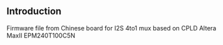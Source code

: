 ## Introduction
Firmware file from Chinese board for I2S 4to1 mux based on CPLD Altera MaxII EPM240T100C5N



